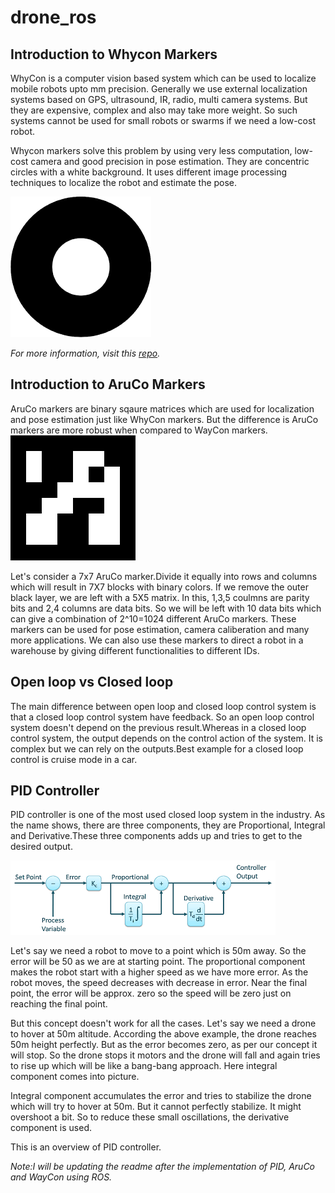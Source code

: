 # drone_ros

## Introduction to Whycon Markers
WhyCon is a computer vision based system which can be used to localize mobile robots upto mm precision. Generally we use external localization systems based on GPS, ultrasound, IR, radio, multi camera systems. But they are expensive, complex and also may take more weight. So such systems cannot be used for small robots or swarms if we need a low-cost robot. 


Whycon markers solve this problem by using very less computation, low-cost camera and good precision in pose estimation. They are concentric circles with  a white background. It uses different image processing techniques to localize the robot and estimate the pose.


![](img/whycon.png)

*For more information, visit this [repo](https://github.com/lrse/whycon).*


## Introduction to AruCo Markers
AruCo markers are binary sqaure matrices which are used for localization and pose estimation just like WhyCon markers. But the difference is  AruCo markers are more robust when compared to WayCon markers.
![](img/aruco.png)

Let's consider a 7x7 AruCo marker.Divide it equally into rows and columns which will result in 7X7 blocks with binary colors. If we remove the outer black layer, we are left with a 5X5 matrix. In this, 1,3,5 coulmns are parity bits and 2,4 columns are data bits. So we will be left with 10 data bits which can give a combination of 2^10=1024 different AruCo markers. These markers can be used for pose estimation, camera caliberation and many more applications. We can also use these markers to direct a robot in a warehouse by giving different functionalities to different IDs.


## Open loop vs Closed loop
The main difference between open loop and closed loop control system is that a closed loop control system have feedback. So an open loop control system doesn't depend on the previous result.Whereas in a closed loop control system, the output depends on the control action of the system. It is complex but we can rely on the outputs.Best example for a closed loop control is cruise mode in a car.

## PID Controller

PID controller is one of the most used closed loop system in the industry. As the name shows, there are three components, they are Proportional, Integral and Derivative.These three components adds up and tries to get to the desired output.

![](img/pid.png)

Let's say we need a robot to move to a point which is 50m away. So the error will be 50 as we are at starting point. The proportional component makes the robot start with a higher speed as we have more error. As the robot moves, the speed decreases with decrease in error. Near the final point, the error will be approx. zero so the speed will be zero just on reaching the final point. 

But this concept doesn't work for all the cases. Let's say we need a drone to hover at 50m altitude. According the above example, the drone reaches 50m height perfectly. But as the error becomes zero, as per our concept it will stop. So the drone stops it motors and the drone will fall and again tries to rise up which will be like a bang-bang approach. Here integral component comes into picture.

Integral component accumulates the error and tries to stabilize the drone which will try to hover at 50m. But it cannot perfectly stabilize. It might overshoot a bit. So to reduce these small oscillations, the derivative component is used.

This is an overview of PID controller.




*Note:I will be updating the readme after the implementation of PID, AruCo and WayCon using ROS.*

